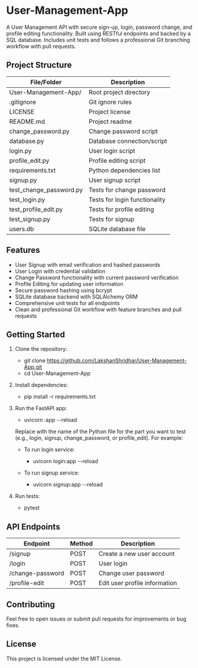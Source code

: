 # User-Management-App

A User Management API with secure sign-up, login, password change, and profile editing functionality. Built using RESTful endpoints and backed by a SQL database. Includes unit tests and follows a professional Git branching workflow with pull requests.

## Project Structure

| File/Folder            | Description                |
|-----------------------|----------------------------|
| User-Management-App/   | Root project directory     |
| .gitignore            | Git ignore rules           |
| LICENSE               | Project license            |
| README.md             | Project readme             |
| change_password.py    | Change password script      |
| database.py           | Database connection/script |
| login.py              | User login script          |
| profile_edit.py       | Profile editing script     |
| requirements.txt      | Python dependencies list   |
| signup.py             | User signup script         |
| test_change_password.py | Tests for change password  |
| test_login.py         | Tests for login functionality |
| test_profile_edit.py  | Tests for profile editing  |
| test_signup.py        | Tests for signup           |
| users.db              | SQLite database file       |

## Features

- User Signup with email verification and hashed passwords
- User Login with credential validation
- Change Password functionality with current password verification
- Profile Editing for updating user information
- Secure password hashing using bcrypt
- SQLite database backend with SQLAlchemy ORM
- Comprehensive unit tests for all endpoints
- Clean and professional Git workflow with feature branches and pull requests

## Getting Started

1. Clone the repository:

   - git clone https://github.com/LakshanShridhar/User-Management-App.git
   - cd User-Management-App

2. Install dependencies:

   - pip install -r requirements.txt

3. Run the FastAPI app:

   - uvicorn <service>:app --reload

   Replace <service> with the name of the Python file for the part you want to test (e.g., login, signup, change_password, or profile_edit). For example:

   - To run login service:
     - uvicorn login:app --reload

   - To run signup service:
     - uvicorn signup:app --reload

4. Run tests:

   - pytest

## API Endpoints

| Endpoint         | Method | Description                   |
|------------------|--------|-------------------------------|
| /signup          | POST   | Create a new user account      |
| /login           | POST   | User login                    |
| /change-password | POST   | Change user password          |
| /profile-edit    | POST   | Edit user profile information |

## Contributing

Feel free to open issues or submit pull requests for improvements or bug fixes.

## License

This project is licensed under the MIT License.
